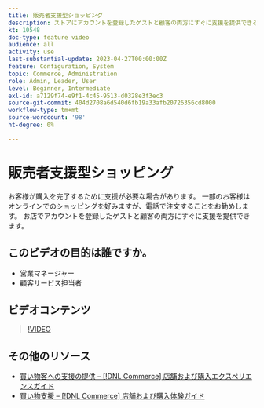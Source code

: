 ```yaml
---
title: 販売者支援型ショッピング
description: ストアにアカウントを登録したゲストと顧客の両方にすぐに支援を提供できる追加方法を説明します。
kt: 10548
doc-type: feature video
audience: all
activity: use
last-substantial-update: 2023-04-27T00:00:00Z
feature: Configuration, System
topic: Commerce, Administration
role: Admin, Leader, User
level: Beginner, Intermediate
exl-id: a7129f74-e9f1-4c45-9513-d0328e3f3ec3
source-git-commit: 404d2708a6d540d6fb19a33afb20726356cd8000
workflow-type: tm+mt
source-wordcount: '98'
ht-degree: 0%

---
```


# 販売者支援型ショッピング

お客様が購入を完了するために支援が必要な場合があります。 一部のお客様はオンラインでのショッピングを好みますが、電話で注文することをお勧めします。 お店でアカウントを登録したゲストと顧客の両方にすぐに支援を提供できます。

## このビデオの目的は誰ですか。

- 営業マネージャー
- 顧客サービス担当者

## ビデオコンテンツ

>[!VIDEO](https://video.tv.adobe.com/v/343662?quality=12&learn=on)

## その他のリソース

- [ 買い物客への支援の提供 –  [!DNL Commerce]  店舗および購入エクスペリエンスガイド ](https://experienceleague.adobe.com/docs/commerce-admin/customers/customer-accounts/manage/login-as-customer.html)
- [ 買い物支援 –  [!DNL Commerce]  店舗および購入体験ガイド ](https://experienceleague.adobe.com/docs/commerce-admin/stores-sales/introduction.html#shopping-assistance)
